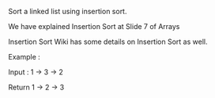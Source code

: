 
Sort a linked list using insertion sort.

We have explained Insertion Sort at Slide 7 of Arrays

Insertion Sort Wiki has some details on Insertion Sort as well.

Example :

Input : 1 -> 3 -> 2

Return 1 -> 2 -> 3
